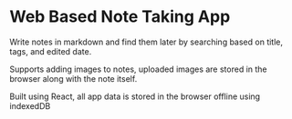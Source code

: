 # Web Based Note Taking App

Write notes in markdown and find them later by searching based on title, tags, and edited date.

Supports adding images to notes, uploaded images are stored in the browser along with the note itself.

Built using React, all app data is stored in the browser offline using indexedDB